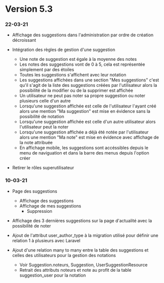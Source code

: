 # Version 5.3

### 22-03-21

- Affichage des suggestions dans l'administration par ordre de création décroissant

- Intégration des règles de gestion d'une suggestion
  - Une note de suggestion est égale à la moyenne des notes
  - Les notes des suggestions vont de 0 à 5, cela est représentée simplement par des étoiles 
  - Toutes les suggestions s'affichent avec leur notation
  - Les suggestions affichées dans une section "Mes suggestions" c'est qu'il s'agit de la liste des suggestions créées par l'utilisateur alors la possibilité de la modifier ou de la supprimer est affichée 
  - Un utilisateur ne peut pas noter sa propre suggestion ou noter plusieurs celle d'un autre
  - Lorsqu'une suggestion affichée est celle de l'utilisateur l'ayant créé alors une mention "Ma suggestion" est mise en évidence sans la possibilité de notation
  - Lorsqu'une suggestion affichée est celle d'un autre utilisateur alors l'utilisateur peut la noter
  - Lorsqu'une suggestion affichée a déjà été notée par l'utilisateur alors une mention "Ma note" est mise en évidence avec affichage de la note attribuée
  - En affichage mobile, les suggestions sont accéssibles depuis le menu de naviguation et dans la barre des menus depuis l'option créer

- Retirer le rôles superutilisateur

### 10-03-21

- Page des suggestions
  - Affichage des suggestions
  - Affichage de mes suggestions
    - Suppression
    
- Affichage des 3 dernières suggestions sur la page d'actualité avec la possibilité de noter

- Ajout de l'attribut user_author_type à la migration utilisé pour définir une relation 1 à plusieurs avec Laravel

- Ajout d'une relation many to many entre la table des suggestions et celles des utilisateurs pour la gestion des notations
  - Voir Suggestion.noteurs, Suggestion, UserSuggestionResource
  - Retrait des attributs noteurs et note au profit de la table suggestion_user pour la notation
